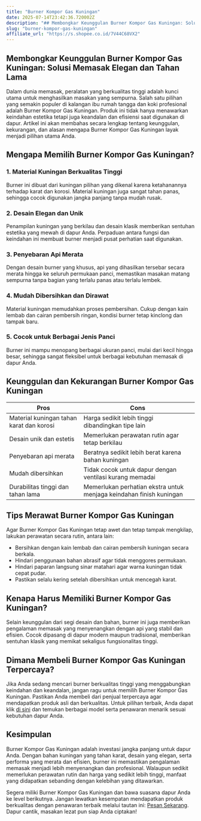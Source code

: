```yaml
---
title: "Burner Kompor Gas Kuningan"
date: 2025-07-14T23:42:36.720002Z
description: "## Membongkar Keunggulan Burner Kompor Gas Kuningan: Solusi Memasak Elegan dan Tahan Lama..."
slug: "burner-kompor-gas-kuningan"
affiliate_url: "https://s.shopee.co.id/7V44C68VX2"
---
```

## Membongkar Keunggulan Burner Kompor Gas Kuningan: Solusi Memasak Elegan dan Tahan Lama

Dalam dunia memasak, peralatan yang berkualitas tinggi adalah kunci utama untuk menghasilkan masakan yang sempurna. Salah satu pilihan yang semakin populer di kalangan ibu rumah tangga dan koki profesional adalah Burner Kompor Gas Kuningan. Produk ini tidak hanya menawarkan keindahan estetika tetapi juga keandalan dan efisiensi saat digunakan di dapur. Artikel ini akan membahas secara lengkap tentang keunggulan, kekurangan, dan alasan mengapa Burner Kompor Gas Kuningan layak menjadi pilihan utama Anda.

## Mengapa Memilih Burner Kompor Gas Kuningan?

### 1. Material Kuningan Berkualitas Tinggi
Burner ini dibuat dari kuningan pilihan yang dikenal karena ketahanannya terhadap karat dan korosi. Material kuningan juga sangat tahan panas, sehingga cocok digunakan jangka panjang tanpa mudah rusak.

### 2. Desain Elegan dan Unik
Penampilan kuningan yang berkilau dan desain klasik memberikan sentuhan estetika yang mewah di dapur Anda. Perpaduan antara fungsi dan keindahan ini membuat burner menjadi pusat perhatian saat digunakan.

### 3. Penyebaran Api Merata
Dengan desain burner yang khusus, api yang dihasilkan tersebar secara merata hingga ke seluruh permukaan panci, memastikan masakan matang sempurna tanpa bagian yang terlalu panas atau terlalu lembek.

### 4. Mudah Dibersihkan dan Dirawat
Material kuningan memudahkan proses pembersihan. Cukup dengan kain lembab dan cairan pembersih ringan, kondisi burner tetap kinclong dan tampak baru.

### 5. Cocok untuk Berbagai Jenis Panci
Burner ini mampu menopang berbagai ukuran panci, mulai dari kecil hingga besar, sehingga sangat fleksibel untuk berbagai kebutuhan memasak di dapur Anda.

## Keunggulan dan Kekurangan Burner Kompor Gas Kuningan

| **Pros** | **Cons** |
|---|---|
| Material kuningan tahan karat dan korosi | Harga sedikit lebih tinggi dibandingkan tipe lain |
| Desain unik dan estetis | Memerlukan perawatan rutin agar tetap berkilau |
| Penyebaran api merata | Beratnya sedikit lebih berat karena bahan kuningan |
| Mudah dibersihkan | Tidak cocok untuk dapur dengan ventilasi kurang memadai |
| Durabilitas tinggi dan tahan lama | Memerlukan perhatian ekstra untuk menjaga keindahan finish kuningan |

## Tips Merawat Burner Kompor Gas Kuningan

Agar Burner Kompor Gas Kuningan tetap awet dan tetap tampak mengkilap, lakukan perawatan secara rutin, antara lain:
- Bersihkan dengan kain lembab dan cairan pembersih kuningan secara berkala.
- Hindari penggunaan bahan abrasif agar tidak menggores permukaan.
- Hindari paparan langsung sinar matahari agar warna kuningan tidak cepat pudar.
- Pastikan selalu kering setelah dibersihkan untuk mencegah karat.

## Kenapa Harus Memiliki Burner Kompor Gas Kuningan?

Selain keunggulan dari segi desain dan bahan, burner ini juga memberikan pengalaman memasak yang menyenangkan dengan api yang stabil dan efisien. Cocok dipasang di dapur modern maupun tradisional, memberikan sentuhan klasik yang memikat sekaligus fungsionalitas tinggi.

## Dimana Membeli Burner Kompor Gas Kuningan Terpercaya?

Jika Anda sedang mencari burner berkualitas tinggi yang menggabungkan keindahan dan keandalan, jangan ragu untuk memilih Burner Kompor Gas Kuningan. Pastikan Anda membeli dari penjual terpercaya agar mendapatkan produk asli dan berkualitas. Untuk pilihan terbaik, Anda dapat klik [di sini](https://s.shopee.co.id/7V44C68VX2) dan temukan berbagai model serta penawaran menarik sesuai kebutuhan dapur Anda.

## Kesimpulan

Burner Kompor Gas Kuningan adalah investasi jangka panjang untuk dapur Anda. Dengan bahan kuningan yang tahan karat, desain yang elegan, serta performa yang merata dan efisien, burner ini memastikan pengalaman memasak menjadi lebih menyenangkan dan profesional. Walaupun sedikit memerlukan perawatan rutin dan harga yang sedikit lebih tinggi, manfaat yang didapatkan sebanding dengan kelebihan yang ditawarkan.

Segera miliki Burner Kompor Gas Kuningan dan bawa suasana dapur Anda ke level berikutnya. Jangan lewatkan kesempatan mendapatkan produk berkualitas dengan penawaran terbaik melalui tautan ini: [Pesan Sekarang](https://s.shopee.co.id/7V44C68VX2). Dapur cantik, masakan lezat pun siap Anda ciptakan!